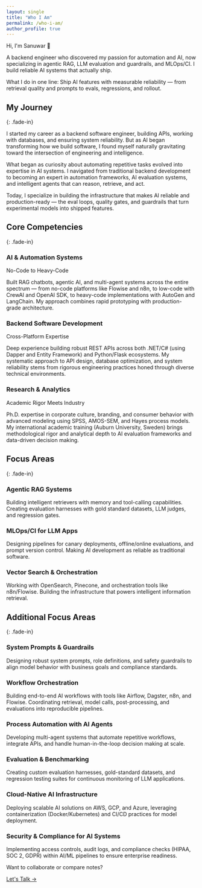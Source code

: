 ```yaml
---
layout: single
title: "Who I Am"
permalink: /who-i-am/
author_profile: true
---
```


<div class="hero-section fade-in">
  <p class="greeting">Hi, I'm Sanuwar 👋</p>
  <p class="tagline">
    A backend engineer who discovered my passion for automation and AI, 
    now specializing in agentic RAG, LLM evaluation and guardrails, 
    and MLOps/CI. I build reliable AI systems that actually ship.
  </p>
</div>

<div class="one-liner fade-in">
  What I do in one line: Ship AI features with measurable reliability — from retrieval quality and prompts to evals, regressions, and rollout.
</div>

## My Journey
{: .fade-in}

<div class="section-content fade-in">
  <p>
    I started my career as a backend software engineer, building APIs, working with databases, 
    and ensuring system reliability. But as AI began transforming how we build software, I found myself 
    naturally gravitating toward the intersection of engineering and intelligence.
  </p>
  <p>
    What began as curiosity about automating repetitive tasks evolved into expertise in AI systems. 
    I navigated from traditional backend development to becoming an expert in automation frameworks, 
    AI evaluation systems, and intelligent agents that can reason, retrieve, and act.
  </p>
  <p>
    Today, I specialize in building the infrastructure that makes AI reliable and production-ready — 
    the eval loops, quality gates, and guardrails that turn experimental models into shipped features.
  </p>
</div>

## Core Competencies
{: .fade-in}

<div class="fade-in">
  <div class="experience-item">
    <h3>AI & Automation Systems</h3>
    <span class="experience-period">No-Code to Heavy-Code</span>
    <p>
      Built RAG chatbots, agentic AI, and multi-agent systems across the entire spectrum — from no-code platforms like Flowise and n8n, to low-code with CrewAI and OpenAI SDK, to heavy-code implementations with AutoGen and LangChain. My approach combines rapid prototyping with production-grade architecture.
    </p>
  </div>
  
  <div class="experience-item">
    <h3>Backend Software Development</h3>
    <span class="experience-period">Cross-Platform Expertise</span>
    <p>
      Deep experience building robust REST APIs across both .NET/C# (using Dapper and Entity Framework) and Python/Flask ecosystems. My systematic approach to API design, database optimization, and system reliability stems from rigorous engineering practices honed through diverse technical environments.
    </p>
  </div>
  
  <div class="experience-item">
    <h3>Research & Analytics</h3>
    <span class="experience-period">Academic Rigor Meets Industry</span>
    <p>
      Ph.D. expertise in corporate culture, branding, and consumer behavior with advanced modeling using SPSS, AMOS-SEM, and Hayes process models. My international academic training (Auburn University, Sweden) brings methodological rigor and analytical depth to AI evaluation frameworks and data-driven decision making.
    </p>
  </div>
</div>

## Focus Areas
{: .fade-in}

<div class="fade-in">
  <div class="focus-item">
    <h3>Agentic RAG Systems</h3>
    <p>Building intelligent retrievers with memory and tool-calling capabilities. Creating evaluation harnesses with gold standard datasets, LLM judges, and regression gates.</p>
  </div>
  
  <div class="focus-item">
    <h3>MLOps/CI for LLM Apps</h3>
    <p>Designing pipelines for canary deployments, offline/online evaluations, and prompt version control. Making AI development as reliable as traditional software.</p>
  </div>
  
  <div class="focus-item">
    <h3>Vector Search & Orchestration</h3>
    <p>Working with OpenSearch, Pinecone, and orchestration tools like n8n/Flowise. Building the infrastructure that powers intelligent information retrieval.</p>
  </div>
</div>

## Additional Focus Areas
{: .fade-in}

<div class="fade-in">
  <div class="focus-item">
    <h3>System Prompts & Guardrails</h3>
    <p>Designing robust system prompts, role definitions, and safety guardrails to align model behavior with business goals and compliance standards.</p>
  </div>
  
  <div class="focus-item">
    <h3>Workflow Orchestration</h3>
    <p>Building end-to-end AI workflows with tools like Airflow, Dagster, n8n, and Flowise. Coordinating retrieval, model calls, post-processing, and evaluations into reproducible pipelines.</p>
  </div>
  
  <div class="focus-item">
    <h3>Process Automation with AI Agents</h3>
    <p>Developing multi-agent systems that automate repetitive workflows, integrate APIs, and handle human-in-the-loop decision making at scale.</p>
  </div>
  
  <div class="focus-item">
    <h3>Evaluation & Benchmarking</h3>
    <p>Creating custom evaluation harnesses, gold-standard datasets, and regression testing suites for continuous monitoring of LLM applications.</p>
  </div>
  
  <div class="focus-item">
    <h3>Cloud-Native AI Infrastructure</h3>
    <p>Deploying scalable AI solutions on AWS, GCP, and Azure, leveraging containerization (Docker/Kubernetes) and CI/CD practices for model deployment.</p>
  </div>
  
  <div class="focus-item">
    <h3>Security & Compliance for AI Systems</h3>
    <p>Implementing access controls, audit logs, and compliance checks (HIPAA, SOC 2, GDPR) within AI/ML pipelines to ensure enterprise readiness.</p>
  </div>
</div>

<div class="cta-section fade-in">
  <p>Want to collaborate or compare notes?</p>
  <a href="/contact/" class="btn btn--primary btn--large">Let's Talk →</a>
</div>

<script>
document.addEventListener('DOMContentLoaded', function() {
    // Intersection Observer for fade-in animations
    const observerOptions = {
        threshold: 0.1,
        rootMargin: '0px 0px -30px 0px'
    };

    const observer = new IntersectionObserver(function(entries) {
        entries.forEach(entry => {
            if (entry.isIntersecting) {
                entry.target.classList.add('visible');
            }
        });
    }, observerOptions);

    // Observe all fade-in elements
    document.querySelectorAll('.fade-in').forEach((el, index) => {
        el.style.transitionDelay = `${index * 0.1}s`;
        observer.observe(el);
    });

    // Initial reveal
    setTimeout(() => {
        document.querySelector('.hero-section').classList.add('visible');
    }, 200);
});
</script>